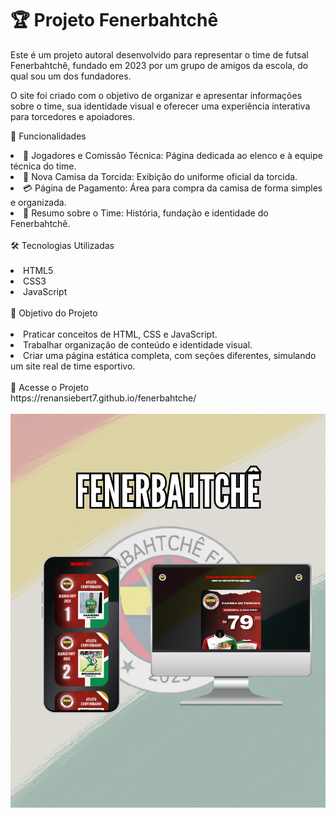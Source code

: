 <h1>🏆 Projeto Fenerbahtchê </h1>

Este é um projeto autoral desenvolvido para representar o time de futsal Fenerbahtchê, fundado em 2023 por um grupo de amigos da escola, do qual sou um dos fundadores.

O site foi criado com o objetivo de organizar e apresentar informações sobre o time, sua identidade visual e oferecer uma experiência interativa para torcedores e apoiadores.

📌 Funcionalidades 

<li>👥 Jogadores e Comissão Técnica: Página dedicada ao elenco e à equipe técnica do time.</li>
<li>👕 Nova Camisa da Torcida: Exibição do uniforme oficial da torcida.</li>
<li>💳 Página de Pagamento: Área para compra da camisa de forma simples e organizada.</li>
<li>📖 Resumo sobre o Time: História, fundação e identidade do Fenerbahtchê.</li>
<br>
🛠️ Tecnologias Utilizadas
<br>
<br>
<li>HTML5</li>
<li>CSS3</li>
<li>JavaScript</li>
<br>
🎯 Objetivo do Projeto
<br>
<br>
<li>Praticar conceitos de HTML, CSS e JavaScript.</li>
<li>Trabalhar organização de conteúdo e identidade visual.</li>
<li>Criar uma página estática completa, com seções diferentes, simulando um site real de time esportivo.</li>
<br>
🚀 Acesse o Projeto
<br>
https://renansiebert7.github.io/fenerbahtche/
<br>
<br>
<img src="https://github.com/renansiebert7/fenerbahtche/blob/main/assets/DESIGN%20READ.ME%20GIT%20HUB.png?raw=true">
